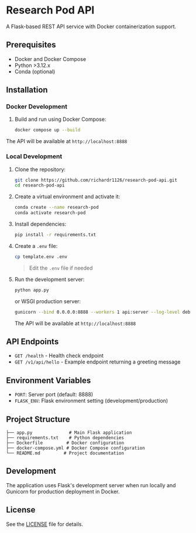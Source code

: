 # Research Pod API

A Flask-based REST API service with Docker containerization support.

## Prerequisites

- Docker and Docker Compose
- Python >3.12.x
- Conda (optional)

## Installation

### Docker Development

1. Build and run using Docker Compose:
   ```bash
   docker compose up --build
   ```

The API will be available at `http://localhost:8888`

### Local Development

1. Clone the repository:
   ```bash
   git clone https://github.com/richardr1126/research-pod-api.git
   cd research-pod-api
   ```

2. Create a virtual environment and activate it:
   ```bash
   conda create --name research-pod
   conda activate research-pod
   ```

3. Install dependencies:
   ```bash
   pip install -r requirements.txt
   ```

4. Create a `.env` file:
   ```bash
   cp template.env .env
   ```
   > Edit the `.env` file if needed

5. Run the development server:
   ```bash
   python app.py
   ```
   or WSGI production server:
   ```bash
   gunicorn --bind 0.0.0.0:8888 --workers 1 api:server --log-level debug
   ```
   The API will be available at `http://localhost:8888`
   
## API Endpoints

- `GET /health` - Health check endpoint
- `GET /v1/api/hello` - Example endpoint returning a greeting message

## Environment Variables

- `PORT`: Server port (default: 8888)
- `FLASK_ENV`: Flask environment setting (development/production)

## Project Structure

```
├── app.py              # Main Flask application
├── requirements.txt    # Python dependencies
├── Dockerfile         # Docker configuration
├── docker-compose.yml # Docker Compose configuration
└── README.md         # Project documentation
```

## Development

The application uses Flask's development server when run locally and Gunicorn for production deployment in Docker.

## License

See the [LICENSE](LICENSE) file for details.